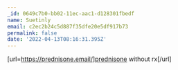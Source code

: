 ```yaml
---
_id: 0649c7b0-bb02-11ec-aac1-d128301fbedf
name: Suetinly
email: c2ec2b24c5d887f35dfe20e5df917b73
permalink: false
date: '2022-04-13T08:16:31.395Z'
---
```

[url=https://prednisone.email/]prednisone without rx[/url]
